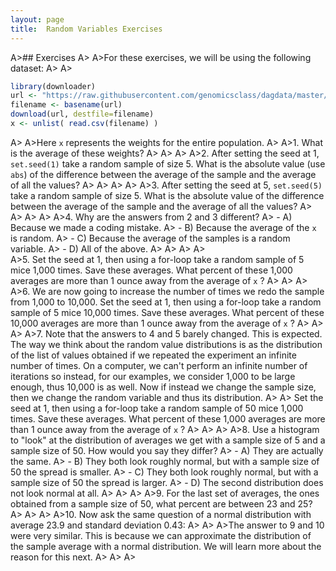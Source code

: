 ```yaml
---
layout: page
title:  Random Variables Exercises
---
```


A>## Exercises
A>
A>For these exercises, we will be using the following dataset:
A>
A>
```r
library(downloader) 
url <- "https://raw.githubusercontent.com/genomicsclass/dagdata/master/inst/extdata/femaleControlsPopulation.csv"
filename <- basename(url)
download(url, destfile=filename)
x <- unlist( read.csv(filename) )
```
A>
A>Here `x` represents the weights for the entire population.
A>
A>1. What is the average of these weights?
A>
A>
A>
A>2. After setting the seed at 1, `set.seed(1)` take a random sample of size 5. What is the absolute value (use `abs`) of the difference between the average of the sample and the average of all the values?
A>
A>
A>
A>
A>3. After setting the seed at 5, `set.seed(5)` take a random sample of size 5. What is the absolute value of the difference between the average of the sample and the average of all the values?
A>
A>
A>
A>
A>4. Why are the answers from 2 and 3 different?
A>  - A) Because we made a coding mistake.
A>  - B) Because the average of the `x` is random.
A>  - C) Because the average of the samples is a random variable.
A>  - D) All of the above.
A>
A>
A>
A>  
A>5. Set the seed at 1, then using a for-loop take a random sample of 5 mice 1,000 times. Save these averages. What percent of these 1,000 averages are more than 1 ounce away from the average of `x` ?
A>
A>
A>
A>6. We are now going to increase the number of times we redo the sample from 1,000 to 10,000. Set the seed at 1, then using a for-loop take a random sample of 5 mice 10,000 times. Save these averages. What percent of these 10,000 averages are more than 1 ounce away from the average of `x` ?
A>
A>
A>
A>7. Note that the answers to 4 and 5 barely changed. This is expected. The way we think about the random value distributions is as the distribution of the list of values obtained if we repeated the experiment an infinite number of times. On a computer, we can't perform an infinite number of iterations so instead, for our examples, we consider 1,000 to be large enough, thus 10,000 is as well. Now if instead we change the sample size, then we change the random variable and thus its distribution. 
A>
A>    Set the seed at 1, then using a for-loop take a random sample of 50 mice 1,000 times. Save these averages. What percent of these 1,000 averages are more than 1 ounce away from the average of `x` ?
A>
A>
A>
A>8. Use a histogram to "look" at the distribution of averages we get with a sample size of 5 and a sample size of 50. How would you say they differ?
A>  - A) They are actually the same.
A>  - B) They both look roughly normal, but with a sample size of 50 the spread is smaller.
A>  - C) They both look roughly normal, but with a sample size of 50 the spread is larger.
A>  - D) The second distribution does not look normal at all.
A>
A>
A>
A>9. For the last set of averages, the ones obtained from a sample size of 50, what percent are between 23 and 25?
A>
A>
A>
A>10. Now ask the same question of a normal distribution with average 23.9 and standard deviation 0.43:
A>
A>
A>The answer to 9 and 10 were very similar. This is because we can approximate the distribution of the sample average with a normal distribution. We will learn more about the reason for this next. 
A>
A>
A>
